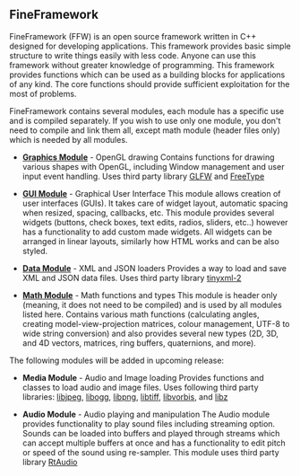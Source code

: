 FineFramework
-------------

FineFramework (FFW) is an open source framework written in C++ designed for developing applications. This framework provides basic simple structure to write things easily with less code. Anyone can use this framework without greater knowledge of programming. This framework provides functions which can be used as a building blocks for applications of any kind. The core functions should provide sufficient exploitation for the most of problems.

FineFramework contains several modules, each module has a specific use and is compiled separately. If you wish to use only one module, you don't need to compile and link them all, except math module (header files only) which is needed by all modules.

* **[Graphics Module](group__graphics.html)** - OpenGL drawing
Contains functions for drawing various shapes with OpenGL, including Window management and user input event handling. Uses third party library [GLFW](http://www.glfw.org/) and [FreeType](https://www.freetype.org/)

* **[GUI Module](group__gui.html)** - Graphical User Interface
This module allows creation of user interfaces (GUIs). It takes care of widget layout, automatic spacing when resized, spacing, callbacks, etc. This module provides several widgets (buttons, check boxes, text edits, radios, sliders, etc..) however has a functionality to add custom made widgets. All widgets can be arranged in linear layouts, similarly how HTML works and can be also styled.

* **[Data Module](group__data.html)** - XML and JSON loaders
Provides a way to load and save XML and JSON data files. Uses third party library [tinyxml-2](https://github.com/leethomason/tinyxml2)

* **[Math Module](group__math.html)** - Math functions and types 
This module is header only (meaning, it does not need to be compiled) and is used by all modules listed here. Contains various math functions (calculating angles, creating model-view-projection matrices, colour management, UTF-8 to wide string conversion) and also provides several new types (2D, 3D, and 4D vectors, matrices, ring buffers, quaternions, and more).

The following modules will be added in upcoming release:

* **Media Module** - Audio and Image loading
Provides functions and classes to load audio and image files. Uses following third party libraries: [libjpeg](http://www.ijg.org/), [libogg](https://xiph.org/ogg/), [libpng](http://www.libpng.org/pub/png/libpng.html), [libtiff](http://www.libtiff.org/), [libvorbis](https://xiph.org/vorbis/), and [libz](http://www.zlib.net/)

* **Audio Module** - Audio playing and manipulation
The Audio module provides functionality to play sound files including streaming option. Sounds can be loaded into buffers and played through streams which can accept multiple buffers at once and has a functionality to edit pitch or speed of the sound using re-sampler. This module uses third party library [RtAudio](https://www.music.mcgill.ca/~gary/rtaudio/)

